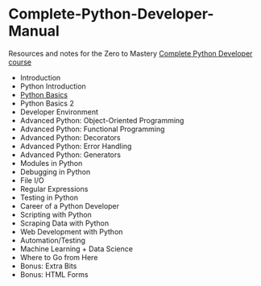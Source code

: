 # Complete-Python-Developer-Manual

Resources and notes for the Zero to Mastery [Complete Python Developer course](https://zerotomastery.io/courses/learn-python/)

- Introduction
- Python Introduction
- [Python Basics](#https://github.com/zero-to-mastery/Complete-Python-Developer-Manuel/blob/main/python_basics.ipynb)
- Python Basics 2
- Developer Environment
- Advanced Python: Object-Oriented Programming
- Advanced Python: Functional Programming
- Advanced Python: Decorators
- Advanced Python: Error Handling
- Advanced Python: Generators
- Modules in Python
- Debugging in Python
- File I/O
- Regular Expressions
- Testing in Python
- Career of a Python Developer
- Scripting with Python
- Scraping Data with Python
- Web Development with Python
- Automation/Testing
- Machine Learning + Data Science
- Where to Go from Here
- Bonus: Extra Bits
- Bonus: HTML Forms
